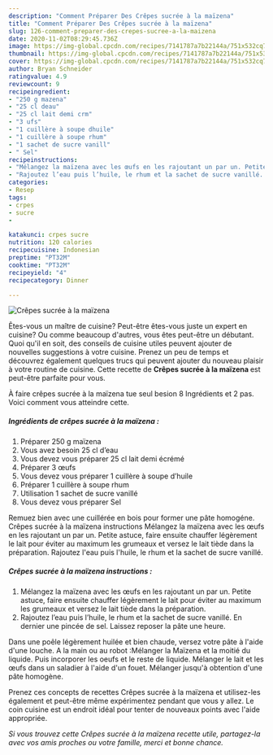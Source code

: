 ```yaml
---
description: "Comment Préparer Des Crêpes sucrée à la maïzena"
title: "Comment Préparer Des Crêpes sucrée à la maïzena"
slug: 126-comment-preparer-des-crepes-sucree-a-la-maizena
date: 2020-11-02T08:29:45.736Z
image: https://img-global.cpcdn.com/recipes/7141787a7b22144a/751x532cq70/crepes-sucree-a-la-maizena-photo-principale-de-la-recette.jpg
thumbnail: https://img-global.cpcdn.com/recipes/7141787a7b22144a/751x532cq70/crepes-sucree-a-la-maizena-photo-principale-de-la-recette.jpg
cover: https://img-global.cpcdn.com/recipes/7141787a7b22144a/751x532cq70/crepes-sucree-a-la-maizena-photo-principale-de-la-recette.jpg
author: Bryan Schneider
ratingvalue: 4.9
reviewcount: 9
recipeingredient:
- "250 g mazena"
- "25 cl deau"
- "25 cl lait demi crm"
- "3 ufs"
- "1 cuillère à soupe dhuile"
- "1 cuillère à soupe rhum"
- "1 sachet de sucre vanill"
- " Sel"
recipeinstructions:
- "Mélangez la maïzena avec les œufs en les rajoutant un par un. Petite astuce, faire ensuite chauffer légèrement le lait pour éviter au maximum les grumeaux et versez le lait tiède dans la préparation."
- "Rajoutez l’eau puis l’huile, le rhum et la sachet de sucre vanillé. En dernier une pincée de sel. Laissez reposer la pâte une heure."
categories:
- Resep
tags:
- crpes
- sucre
- 

katakunci: crpes sucre  
nutrition: 120 calories
recipecuisine: Indonesian
preptime: "PT32M"
cooktime: "PT32M"
recipeyield: "4"
recipecategory: Dinner

---
```



![Crêpes sucrée à la maïzena](https://img-global.cpcdn.com/recipes/7141787a7b22144a/751x532cq70/crepes-sucree-a-la-maizena-photo-principale-de-la-recette.jpg)

Êtes-vous un maître de cuisine? Peut-être êtes-vous juste un expert en cuisine? Ou comme beaucoup d'autres, vous êtes peut-être un débutant. Quoi qu'il en soit, des conseils de cuisine utiles peuvent ajouter de nouvelles suggestions à votre cuisine. Prenez un peu de temps et découvrez également quelques trucs qui peuvent ajouter du nouveau plaisir à votre routine de cuisine. Cette recette de <strong> Crêpes sucrée à la maïzena </strong> est peut-être parfaite pour vous.

<!--inarticleads1-->

À faire crêpes sucrée à la maïzena tue seul besion 8 Ingrédients et 2 pas. Voici comment vous atteindre cette.

##### Ingrédients de crêpes sucrée à la maïzena :

1. Préparer 250 g maïzena
1. Vous avez besoin 25 cl d’eau
1. Vous devez vous préparer 25 cl lait demi écrémé
1. Préparer 3 œufs
1. Vous devez vous préparer 1 cuillère à soupe d’huile
1. Préparer 1 cuillère à soupe rhum
1. Utilisation 1 sachet de sucre vanillé
1. Vous devez vous préparer  Sel


Remuez bien avec une cuillérée en bois pour former une pâte homogéne. Crêpes sucrée à la maïzena instructions Mélangez la maïzena avec les œufs en les rajoutant un par un. Petite astuce, faire ensuite chauffer légèrement le lait pour éviter au maximum les grumeaux et versez le lait tiède dans la préparation. Rajoutez l&#39;eau puis l&#39;huile, le rhum et la sachet de sucre vanillé. 

<!--inarticleads2-->

##### Crêpes sucrée à la maïzena instructions :

1. Mélangez la maïzena avec les œufs en les rajoutant un par un. Petite astuce, faire ensuite chauffer légèrement le lait pour éviter au maximum les grumeaux et versez le lait tiède dans la préparation.
1. Rajoutez l’eau puis l’huile, le rhum et la sachet de sucre vanillé. En dernier une pincée de sel. Laissez reposer la pâte une heure.


Dans une poêle légèrement huilée et bien chaude, versez votre pâte à l&#39;aide d&#39;une louche. A la main ou au robot :Mélanger la Maïzena et la moitié du liquide. Puis incorporer les oeufs et le reste de liquide. Mélanger le lait et les œufs dans un saladier à l&#39;aide d&#39;un fouet. Mélanger jusqu&#39;à obtention d&#39;une pâte homogène. 

<!--inarticleads1-->

<p>
Prenez ces concepts de recettes Crêpes sucrée à la maïzena et utilisez-les également et peut-être même expérimentez pendant que vous y allez. Le coin cuisine est un endroit idéal pour tenter de nouveaux points avec l'aide appropriée.
</p>

<p>
<i>Si vous trouvez cette Crêpes sucrée à la maïzena recette utile, partagez-la avec vos amis proches ou votre famille, merci et bonne chance.</i>
</p>

